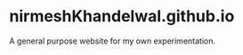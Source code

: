 nirmeshKhandelwal.github.io
===========================

A general purpose website for my own experimentation.
